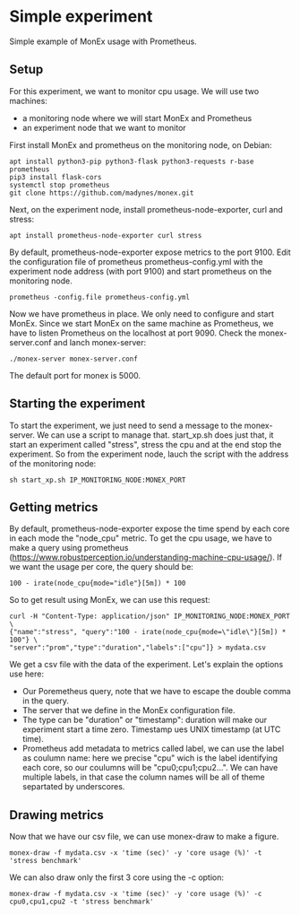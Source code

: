 # Simple experiment
Simple example of MonEx usage with Prometheus.

## Setup
For this experiment, we want to monitor cpu usage. We will use two machines:
- a monitoring node where we will start MonEx and Prometheus
- an experiment node that we want to monitor

First install MonEx and prometheus on the monitoring node, on Debian:
```
apt install python3-pip python3-flask python3-requests r-base prometheus
pip3 install flask-cors
systemctl stop prometheus
git clone https://github.com/madynes/monex.git
```
Next, on the experiment node, install prometheus-node-exporter, curl and stress:
```
apt install prometheus-node-exporter curl stress
```
By default, prometheus-node-exporter expose metrics to the port 9100.
Edit the configuration file of prometheus prometheus-config.yml with the experiment node address (with port 9100) and start prometheus on the monitoring node.
```
prometheus -config.file prometheus-config.yml
```
Now we have prometheus in place. We only need to configure and start MonEx.
Since we start MonEx on the same machine as Prometheus, we have to listen Prometheus on the localhost at port 9090. Check the monex-server.conf and lanch monex-server:
```
./monex-server monex-server.conf
```
The default port for monex is 5000.
## Starting the experiment
To start the experiment, we just need to send a message to the monex-server. We can use a script to manage that. start\_xp.sh does just that, it start an experiment called "stress", stress the cpu and at the end stop the experiment. So from the experiment node, lauch the script with the address of the monitoring node:
```
sh start_xp.sh IP_MONITORING_NODE:MONEX_PORT
```
## Getting metrics
By default, prometheus-node-exporter expose the time spend by each core in each mode the "node\_cpu" metric. To get the cpu usage, we have to make a query using prometheus (<https://www.robustperception.io/understanding-machine-cpu-usage/>). If we want the usage per core, the query should be:
```
100 - irate(node_cpu{mode="idle"}[5m]) * 100
```
So to get result using MonEx, we can use this request:
```
curl -H "Content-Type: application/json" IP_MONITORING_NODE:MONEX_PORT \
{"name":"stress", "query":"100 - irate(node_cpu{mode=\"idle\"}[5m]) * 100"} \
"server":"prom","type":"duration","labels":["cpu"]} > mydata.csv
```
We get a csv file with the data of the experiment.
Let's explain the options use here:
- Our Poremetheus query, note that we have to escape the double comma in the query.
- The server that we define in the MonEx configuration file.
- The type can be "duration" or "timestamp": duration will make our experiment start a time zero. Timestamp ues UNIX timestamp (at UTC time).
- Prometheus add metadata to metrics called label, we can use the label as coulumn name: here we precise "cpu" wich is the label identifying each core, so our coulumns will be "cpu0;cpu1;cpu2...". We can have multiple labels, in that case the column names will be all of theme separtated by underscores.
## Drawing metrics
Now that we have our csv file, we can use monex-draw to make a figure.
```
monex-draw -f mydata.csv -x 'time (sec)' -y 'core usage (%)' -t 'stress benchmark'
```
We can also draw only the first 3 core using the -c option:
```
monex-draw -f mydata.csv -x 'time (sec)' -y 'core usage (%)' -c cpu0,cpu1,cpu2 -t 'stress benchmark'
```
